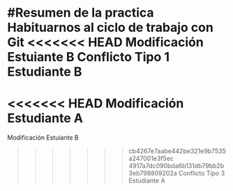 #Resumen de la practica
Habituarnos al ciclo de trabajo con Git
<<<<<<< HEAD
Modificación Estuiante B
Conflicto Tipo 1 Estudiante B
=======
<<<<<<< HEAD
Modificación Estudiante A
=======
Modificación Estuiante B
>>>>>>> cb4267e7aabe442be321e9b7535a247001e3f5ec
>>>>>>> 4917a7dc090bda6b131db79bb2b3eb798809202a
Conflicto Tipo 3 Estudiante A

